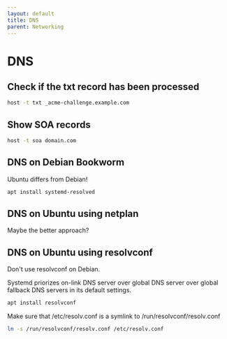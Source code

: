 ```yaml
---
layout: default
title: DNS
parent: Networking
---
```


# DNS

## Check if the txt record has been processed

```bash
host -t txt _acme-challenge.example.com
```

## Show SOA records

```bash
host -t soa domain.com
```

## DNS on Debian Bookworm

Ubuntu differs from Debian!

```bash
apt install systemd-resolved
```

## DNS on Ubuntu using netplan

Maybe the better approach?


## DNS on Ubuntu using resolvconf

Don't use resolvconf on Debian.

Systemd priorizes on-link DNS server over global DNS server over global fallback DNS servers in its default settings.

```bash
apt install resolvconf
```

Make sure that /etc/resolv.conf is a symlink to /run/resolvconf/resolv.conf

```bash
ln -s /run/resolvconf/resolv.conf /etc/resolv.conf
```
